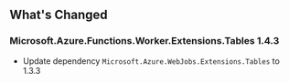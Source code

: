 ## What's Changed

<!-- Please add your release notes in the following format:
- My change description (#PR/#issue)
-->

### Microsoft.Azure.Functions.Worker.Extensions.Tables 1.4.3

- Update dependency `Microsoft.Azure.WebJobs.Extensions.Tables` to 1.3.3

